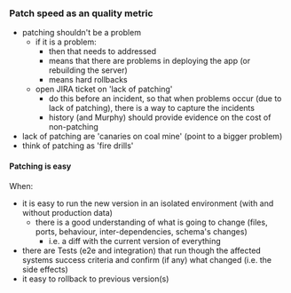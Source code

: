 ### Patch speed as an quality metric

* patching shouldn't be a problem
  * if it is a problem:
    * then that needs to addressed
    * means that there are problems in deploying the app (or rebuilding the server)
    * means hard rollbacks
  * open JIRA ticket on 'lack of patching'
    * do this before an incident, so that when problems occur (due to lack of patching), there is a way to capture the incidents
    * history (and Murphy) should provide evidence on the cost of non-patching
* lack of patching are 'canaries on coal mine' (point to a bigger problem)
* think of patching as 'fire drills'


#### Patching is easy

When:
  * it is easy to run the new version in an isolated environment (with and without production data)
    * there is a good understanding of what is going to change (files, ports, behaviour, inter-dependencies, schema's changes)
      * i.e. a diff with the current version of everything
  * there are Tests (e2e and integration) that run though the affected systems success criteria and confirm (if any) what changed (i.e. the side effects)
  * it easy to rollback to previous version(s)
